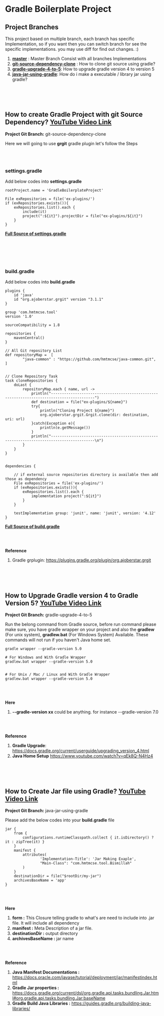 # Gradle Boilerplate Project

## Project Branches

This project based on multiple branch, each branch has specific Implementation, so if you want then you can switch 
branch for see the specific implementations. you may use diff for find out changes. :)

1. **[master](https://github.com/hmtmcse-com/gradle-boilerplate-project/tree/master)** : Master Branch Consist with all branches Implementations
2. **[git-source-dependency-clone](https://github.com/hmtmcse-com/gradle-boilerplate-project/tree/git-source-dependency-clone)** : How to clone git source using gradle?
3. **[gradle-upgrade-4-to-5](https://github.com/hmtmcse-com/gradle-boilerplate-project/tree/gradle-upgrade-4-to-5)**: How to upgrade gradle version 4 to version 5
4. **[java-jar-using-gradle](#)**: How do i make a executable /  library jar using gradle?


<br><br><br>

## How to create Gradle Project with git Source Dependency? [YouTube Video Link](https://www.youtube.com/watch?v=Rv0Zm4L85PI)

**Project Git Branch:**  git-source-dependency-clone

Here we will going to use **grgit** gradle plugin let's follow the Steps



<br><br>

### settings.gradle 
Add below codes into **settings.gradle**

```
rootProject.name = 'GradleBoilerplateProject'

File exRepositories = file('ex-plugins/')
if (exRepositories.exists()){
    exRepositories.list().each {
        include(it)
        project(":${it}").projectDir = file("ex-plugins/${it}")
    }
}
```

**[Full Source of settings.gradle](https://github.com/hmtmcse-com/gradle-boilerplate-project/blob/master/settings.gradle)**



<br><br><br><br>

### build.gradle
Add below codes into **build.gradle**

```
plugins {
    id 'java'
    id "org.ajoberstar.grgit" version "3.1.1"
}

group 'com.hmtmcse.tool'
version '1.0'

sourceCompatibility = 1.8

repositories {
    mavenCentral()
}

// All Git repository List 
def repositoryMap =  [
        "java-common" : "https://github.com/hmtmcse/java-common.git",
]


// Clone Repository Task
task cloneRepositories {
    doLast {
        repositoryMap.each { name, url ->
            println("------------------------------------------------------------------------------------------")
            def destination = file("ex-plugins/${name}")
            try{
                println("Cloning Project ${name}")
                org.ajoberstar.grgit.Grgit.clone(dir: destination, uri: url)
            }catch(Exception e){
                println(e.getMessage())
            }
            println("------------------------------------------------------------------------------------------\n")
        }
    }
}


dependencies {

    // if external source repositories directory is available then add those as dependency
    File exRepositories = file('ex-plugins/')
    if (exRepositories.exists()){
        exRepositories.list().each {
            implementation project(":${it}")
        }
    }
    
    testImplementation group: 'junit', name: 'junit', version: '4.12'
}
```


**[Full Source of build.gradle](https://github.com/hmtmcse-com/gradle-boilerplate-project/blob/master/build.gradle)**


<br><br>

**Reference**
1. Gradle grplugin: https://plugins.gradle.org/plugin/org.ajoberstar.grgit



<br><br><br>

## How to Upgrade Gradle version 4 to Gradle Version 5? [YouTube Video Link](https://www.youtube.com/watch?v=UsxNGGgavPo)

**Project Git Branch:**  gradle-upgrade-4-to-5

Run the belong command from Gradle source, before run command please make sure, you have gradle wrapper on your project
and also the **gradlew** (For unix system), **gradlew.bat** (For Windows System) Available. These commands will not run if you
haven't Java home set.

```
gradle wrapper --gradle-version 5.0

# For Windows and With Gradle Wrapper
gradlew.bat wrapper --gradle-version 5.0


# For Unix / Mac / Linux and With Gradle Wrapper
gradlew.bat wrapper --gradle-version 5.0
```

<br><br>

**Here** 
1. **--gradle-version xx** could be anything. for instance --gradle-version 7.0


<br><br>

**Reference**
1. **Gradle Upgrade**: https://docs.gradle.org/current/userguide/upgrading_version_4.html
2. **Java Home Setup** https://www.youtube.com/watch?v=qEk8Q-N4Hz4



<br><br><br>

## How to Create Jar file using Gradle? [YouTube Video Link](https://www.youtube.com/watch?v=UsxNGGgavPo)

**Project Git Branch:**  java-jar-using-gradle

Please add the below codes into your **build.gradle** file 

```
jar {
    from {
        configurations.runtimeClasspath.collect { it.isDirectory() ? it : zipTree(it) }
    }
    manifest {
        attributes(
                'Implementation-Title': 'Jar Making Exaple',
                "Main-Class": "com.hmtmcse.tool.Bismillah"
        )
    }
    destinationDir = file("$rootDir/my-jar")
    archivesBaseName = 'app'
}
```

<br><br>

**Here** 
1. **form :** This Closure telling gradle to what's are need to include into .jar file. It will include all dependency
2. **manifest :** Meta Description of a jar file.
3. **destinationDir :** output directory
4. **archivesBaseName :** jar name



<br><br>

**Reference**
1. **Java Manifest Documentations :** https://docs.oracle.com/javase/tutorial/deployment/jar/manifestindex.html
2. **Gradle Jar properties :** https://docs.gradle.org/current/dsl/org.gradle.api.tasks.bundling.Jar.html#org.gradle.api.tasks.bundling.Jar:baseName
3. **Gradle Build Java Libraries :** https://guides.gradle.org/building-java-libraries/